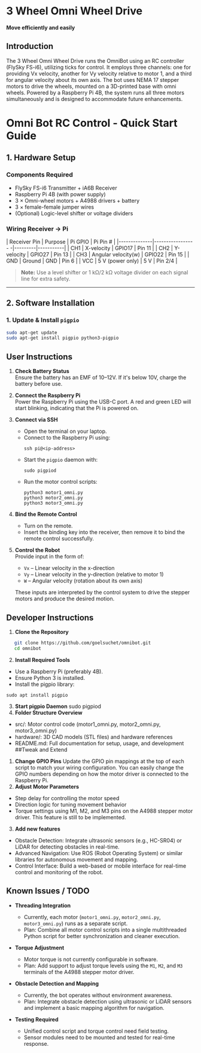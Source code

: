 # 3 Wheel Omni Wheel Drive
**Move efficiently and easily**

## Introduction

The 3 Wheel Omni Wheel Drive runs the OmniBot using an RC controller (FlySky FS-i6), utilizing ticks for control. It employs three channels: one for providing Vx velocity, another for Vy velocity relative to motor 1, and a third for angular velocity about its own axis. The bot uses NEMA 17 stepper motors to drive the wheels, mounted on a 3D-printed base with omni wheels. Powered by a Raspberry Pi 4B, the system runs all three motors simultaneously and is designed to accommodate future enhancements.

# Omni Bot RC Control - Quick Start Guide

## 1. Hardware Setup

### Components Required
- FlySky FS-i6 Transmitter + iA6B Receiver
- Raspberry Pi 4B (with power supply)
- 3 × Omni-wheel motors + A4988 drivers + battery
- 3 × female-female jumper wires
- (Optional) Logic-level shifter or voltage dividers

### Wiring Receiver → Pi

| Receiver Pin | Purpose                 | Pi GPIO | Pi Pin #  |
|--------------|-----------------       -|---------|-----------|
| CH1          | X-velocity              | GPIO17  | Pin 11    |
| CH2          | Y-velocity              | GPIO27  | Pin 13    |
| CH3          | Angular velocity(w)     | GPIO22  | Pin 15    |
| GND          | Ground                  | GND     | Pin 6     |
| VCC          | 5 V (power only)        | 5 V     | Pin 2/4   |

> **Note:** Use a level shifter or 1 kΩ/2 kΩ voltage divider on each signal line for extra safety.

---

## 2. Software Installation

### 1. Update & Install `pigpio`  
```bash
sudo apt-get update
sudo apt-get install pigpio python3-pigpio
```
## User Instructions

1. **Check Battery Status**  
   Ensure the battery has an EMF of 10–12V. If it's below 10V, charge the battery before use.

2. **Connect the Raspberry Pi**  
   Power the Raspberry Pi using the USB-C port. A red and green LED will start blinking, indicating that the Pi is powered on.

3. **Connect via SSH**  
   - Open the terminal on your laptop.  
   - Connect to the Raspberry Pi using:  
     ```
     ssh pi@<ip-address>
     ```
   - Start the `pigpio` daemon with:  
     ```
     sudo pigpiod
     ```
   - Run the motor control scripts:  
     ```
     python3 motor1_omni.py
     python3 motor2_omni.py
     python3 motor3_omni.py
     ```

4. **Bind the Remote Control**  
   - Turn on the remote.  
   - Insert the binding key into the receiver, then remove it to bind the remote control successfully.

5. **Control the Robot**  
   Provide input in the form of:
   - `Vx` – Linear velocity in the x-direction  
   - `Vy` – Linear velocity in the y-direction (relative to motor 1)  
   - `W` – Angular velocity (rotation about its own axis)  

   These inputs are interpreted by the control system to drive the stepper motors and produce the desired motion.

## Developer Instructions

1. **Clone the Repository**
``` bash
   git clone https://github.com/goelsuchet/omnibot.git
   cd omnibot
 ``` 
2. **Install Required Tools**
- Use a Raspberry Pi (preferably 4B).
- Ensure Python 3 is installed.
- Install the pigpio library:
```sudo apt update
sudo apt install pigpio
```
3. **Start pigpio Daemon**
sudo pigpiod
4. **Folder Structure Overview**
- src/: Motor control code (motor1_omni.py, motor2_omni.py, motor3_omni.py)
- hardware/: 3D CAD models (STL files) and hardware references
- README.md: Full documentation for setup, usage, and development
##Tweak and Extend
1. **Change GPIO Pins**
Update the GPIO pin mappings at the top of each script to match your wiring configuration. You can easily change the GPIO numbers depending on how the motor driver is connected to the Raspberry Pi.
2. **Adjust Motor Parameters**
- Step delay for controlling the motor speed
- Direction logic for tuning movement behavior
- Torque settings using M1, M2, and M3 pins on the A4988 stepper motor driver. This feature is still to be implemented.
3. **Add new features**
- Obstacle Detection: Integrate ultrasonic sensors (e.g., HC-SR04) or LiDAR for detecting obstacles in real-time.
- Advanced Navigation: Use ROS (Robot Operating System) or similar libraries for autonomous movement and mapping.
- Control Interface: Build a web-based or mobile interface for real-time control and monitoring of the robot.

## Known Issues / TODO

- **Threading Integration**
  - Currently, each motor (`motor1_omni.py`, `motor2_omni.py`, `motor3_omni.py`) runs as a separate script.
  - Plan: Combine all motor control scripts into a single multithreaded Python script for better synchronization and cleaner execution.

- **Torque Adjustment**
  - Motor torque is not currently configurable in software.
  - Plan: Add support to adjust torque levels using the `M1`, `M2`, and `M3` terminals of the A4988 stepper motor driver.

- **Obstacle Detection and Mapping**
  - Currently, the bot operates without environment awareness.
  - Plan: Integrate obstacle detection using ultrasonic or LiDAR sensors and implement a basic mapping algorithm for navigation.

- **Testing Required**
  - Unified control script and torque control need field testing.
  - Sensor modules need to be mounted and tested for real-time response.


